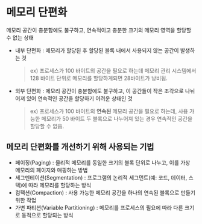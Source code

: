 # 메모리 단편화
메모리 공간이 충분함에도 불구하고, 연속적이고 충분한 크기의 메모리 영역을 할당할 수 없는 상태

* 내부 단편화 : 메모리가 할당된 후 할당된 블록 내에서 사용되지 않는 공간이 발생하는 것
  > ex) 프로세스가 100 바이트의 공간을 필요로 하는데 메모리 관리 시스템에서 128 바이트 단위로 메모리를 할당하게되면 28바이트가 낭비됨.

* 외부 단편화 : 메모리 공간이 충분함에도 불구하고, 이 공간들이 작은 조각으로 나뉘어져 있어 연속적인 공간을 할당하기 어려운 상태인 것
  > ex) 프로세스가 100 바이트의 **연속된** 메모리 공간을 필요로 하는데, 사용 가능한 메모리가 50 바이트 두 블록으로 나누어져 있는 경우 연속적인 공간을 할당할 수 없음.

## 메모리 단편화를 개선하기 위해 사용되는 기법

* 페이징(Paging) : 물리적 메모리를 동일한 크기의 블록 단위로 나누고, 이를 가상 메모리의 페이지와 매핑하는 방법
* 세그멘테이션(Segmentation) : 프로그램의 논리적 세그먼트(예: 코드, 데이터, 스택)에 따라 메모리를 할당하는 방식
* 컴팩션(Compaction) : 사용 가능한 메모리 공간을 하나의 연속된 블록으로 만들기 위한 작업
* 가변 파티션(Variable Partitioning) : 메모리를 프로세스의 필요에 따라 다른 크기로 동적으로 할당되는 방식
